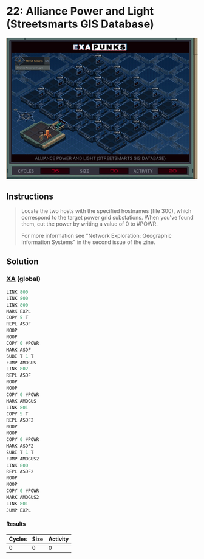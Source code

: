# 22: Alliance Power and Light (Streetsmarts GIS Database)

<div align="center"><img src="EXAPUNKS - Alliance Power and Light (36, 50, 20, 2023-07-31-12-23-47).gif" /></div>

## Instructions
> Locate the two hosts with the specified hostnames (file 300), which correspond to the target power grid substations. When you've found them, cut the power by writing a value of 0 to #POWR.
> 
> For more information see "Network Exploration: Geographic Information Systems" in the second issue of the zine.

## Solution

### [XA](XA.exa) (global)
```asm
LINK 800
LINK 800
LINK 800
MARK EXPL
COPY 5 T
REPL ASDF
NOOP
NOOP
COPY 0 #POWR
MARK ASDF
SUBI T 1 T
FJMP AMOGUS
LINK 802
REPL ASDF
NOOP
NOOP
COPY 0 #POWR
MARK AMOGUS
LINK 801
COPY 5 T
REPL ASDF2
NOOP
NOOP
COPY 0 #POWR
MARK ASDF2
SUBI T 1 T
FJMP AMOGUS2
LINK 800
REPL ASDF2
NOOP
NOOP
COPY 0 #POWR
MARK AMOGUS2
LINK 801
JUMP EXPL
```

#### Results
| Cycles | Size | Activity |
|--------|------|----------|
| 0      | 0    | 0        |
